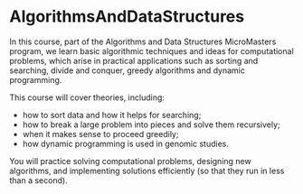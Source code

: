 # AlgorithmsAndDataStructures
In this course, part of the Algorithms and Data Structures MicroMasters program, we learn basic algorithmic techniques and ideas for computational problems, which arise in practical applications such as sorting and searching, divide and conquer, greedy algorithms and dynamic programming.

This course will cover theories, including:

* how to sort data and how it helps for searching;
* how to break a large problem into pieces and solve them recursively;
* when it makes sense to proceed greedily;
* how dynamic programming is used in genomic studies.

You will practice solving computational problems, designing new algorithms, and implementing solutions efficiently (so that they run in less than a second).
